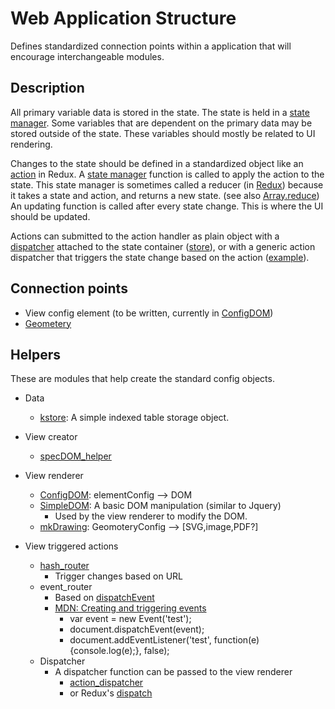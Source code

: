 # Web Application Structure

Defines standardized connection points within a application that will encourage interchangeable modules.

## Description

All primary variable data is stored in the state. The state is held in a [state manager](https://gist.github.com/kshowalter/94f80a8c54bf1133e82d7a28b0de4778).
Some variables that are dependent on the primary data may be stored outside of the state.
These variables should mostly be related to UI rendering.

Changes to the state should be defined in a standardized object like an [action](http://redux.js.org/docs/basics/Actions.html) in Redux.
A [state manager](https://gist.github.com/kshowalter/94f80a8c54bf1133e82d7a28b0de4778) function is called to apply the action to the state.
This state manager is sometimes called a reducer (in [Redux](http://redux.js.org/docs/basics/Reducers.html)) because it takes a state and action, and returns a new state. (see also [Array.reduce](http://devdocs.io/javascript/global_objects/array/reduce))
An updating function is called after every state change. This is where the UI should be updated.

Actions can submitted to the action handler as plain object with a [dispatcher](http://devdocs.io/redux/api/store#dispatch) attached to the state container ([store](http://devdocs.io/redux/basics/store)), or with a generic action dispatcher that triggers the state change based on the action ([example](https://gist.github.com/kshowalter/bc6f66715a7426b7599d5c8d48d72cdc)).

## Connection points
  * View config element (to be written, currently in [ConfigDOM](https://github.com/kshowalter/configdom))
  * [Geometery](https://github.com/kshowalter/GeometryAPI)

## Helpers
These are modules that help create the standard config objects.

  * Data
    * [kstore](https://github.com/kshowalter/kstore): A simple indexed table storage object.
  * View creator
    * [specDOM_helper](https://github.com/kshowalter/specDOM_helper)

  * View renderer
    * [ConfigDOM](https://github.com/kshowalter/configdom): elementConfig --> DOM
    * [SimpleDOM](https://github.com/kshowalter/SimpleDOM): A basic DOM manipulation (similar to Jquery)
      * Used by the view renderer to modify the DOM.
    * [mkDrawing](https://github.com/kshowalter/mkDrawing): GeomoteryConfig --> [SVG,image,PDF?]
  * View triggered actions
    * [hash_router](https://github.com/kshowalter/hash_router)
      * Trigger changes based on URL
    * event_router
      * Based on [dispatchEvent](https://developer.mozilla.org/en-US/docs/Web/API/EventTarget/dispatchEvent)
      * [MDN: Creating and triggering events](https://developer.mozilla.org/en-US/docs/Web/Guide/Events/Creating_and_triggering_events)
        * var event = new Event('test');
        * document.dispatchEvent(event);
        * document.addEventListener('test', function(e){console.log(e);}, false);
    * Dispatcher
      * A dispatcher function can be passed to the view renderer
        * [action_dispatcher](https://gist.github.com/kshowalter/bc6f66715a7426b7599d5c8d48d72cdc)
        * or Redux's [dispatch](http://devdocs.io/redux/api/store#dispatch)
